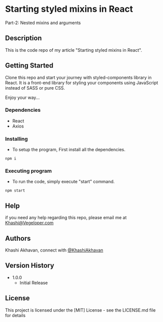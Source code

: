 # Starting styled mixins in React

Part-2: Nested mixins and arguments

## Description

This is the code repo of my article "Starting styled mixins in React". 


## Getting Started
Clone this repo and start your journey with styled-components library in React. 
It is a front-end library for styling your components using JavaScript instead of SASS or pure CSS. 

Enjoy your way...

### Dependencies

* React
* Axios

### Installing

* To setup the program, First install all the dependencies.
```
npm i
```

### Executing program

* To run the code, simply execute "start" command.
```
npm start
```

## Help

if you need any help regarding this repo, please email me at Khashi@Vegeloper.com

## Authors

Khashi Akhavan, connect with [@KhashiAkhavan](https://www.linkedin.com/in/khashi-akhavan)  

## Version History

* 1.0.0
    * Initial Release

## License

This project is licensed under the [MIT] License - see the LICENSE.md file for details
